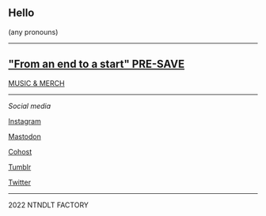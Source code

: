 ## Hello

(any pronouns)

----

## ["From an end to a start" PRE-SAVE](https://distrokid.com/hyperfollow/nintendult/from-an-end-to-a-start)

[MUSIC & MERCH](https://linktr.ee/nintendult)

----

_Social media_

[Instagram](https://www.instagram.com/nintendult)

<a rel="me" href="https://mastodon.social/@Nintendult">Mastodon</a>

[Cohost](https://cohost.org/nintendult)

[Tumblr](https://blog.nintendult.xyz/)

[Twitter](https://twitter.com/nintendult)

----

2022 NTNDLT FACTORY
